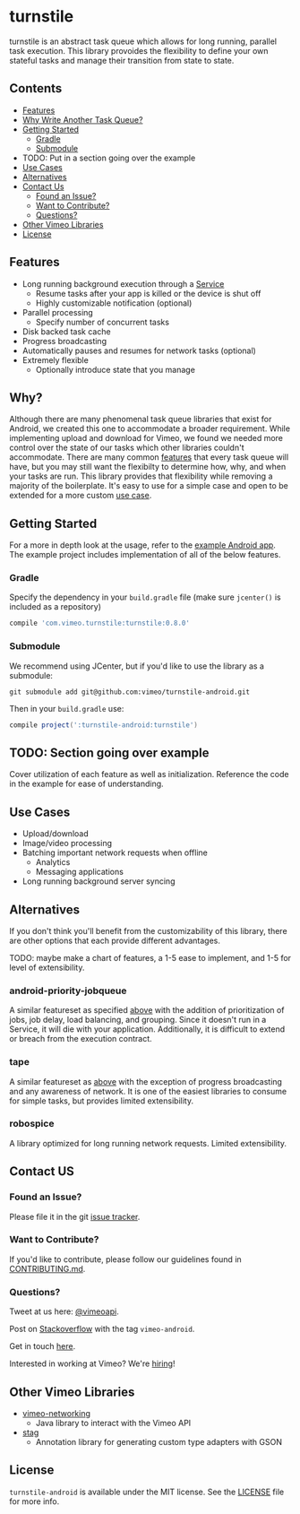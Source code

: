 # turnstile
turnstile is an abstract task queue which allows for long running, parallel task execution. This library provoides the flexibility to define your own stateful tasks and manage their transition from state to state.

## Contents
* [Features](#features)
* [Why Write Another Task Queue?](#why)
* [Getting Started](#getting-started)
    - [Gradle](#gradle)
    - [Submodule](#submodule)
* TODO: Put in a section going over the example
* [Use Cases](#use-cases)
* [Alternatives](#alternatives)
* [Contact Us](#contact-us)
    - [Found an Issue?](#found-an-issue)
    - [Want to Contribute?](#want-to-contribute)
    - [Questions?](#questions)
* [Other Vimeo Libraries](#other-vimeo-libraries)
* [License](#license)

## Features
* Long running background execution through a [Service](https://developer.android.com/reference/android/app/Service.html)
    - Resume tasks after your app is killed or the device is shut off
    - Highly customizable notification (optional)
* Parallel processing
    - Specify number of concurrent tasks 
* Disk backed task cache
* Progress broadcasting
* Automatically pauses and resumes for network tasks (optional)
* Extremely flexible
    - Optionally introduce state that you manage

## Why?
Although there are many phenomenal task queue libraries that exist for Android, we created this one to accommodate a broader requirement. While implementing upload and download for Vimeo, we found we needed more control over the state of our tasks which other libraries couldn't accommodate. There are many common [features](#features) that every task queue will have, but you may still want the flexibilty to determine how, why, and when your tasks are run. This library provides that flexibility while removing a majority of the boilerplate. It's easy to use for a simple case and open to be extended for a more custom [use case](#use-cases).

## Getting Started
For a more in depth look at the usage, refer to the [example Android app](example). The example project includes implementation of all of the below features.

### Gradle
Specify the dependency in your `build.gradle` file (make sure `jcenter()` is included as a repository)
```groovy
compile 'com.vimeo.turnstile:turnstile:0.8.0'
```

### Submodule
We recommend using JCenter, but if you'd like to use the library as a submodule:
```
git submodule add git@github.com:vimeo/turnstile-android.git
```
Then in your `build.gradle` use:
```groovy
compile project(':turnstile-android:turnstile')
```

## TODO: Section going over example
Cover utilization of each feature as well as initialization. Reference the code in the example for ease of understanding.

## Use Cases
* Upload/download
* Image/video processing
* Batching important network requests when offline
    - Analytics
    - Messaging applications
* Long running background server syncing

## Alternatives
If you don't think you'll benefit from the customizability of this library, there are other options that each provide different advantages.

TODO: maybe make a chart of features, a 1-5 ease to implement, and 1-5 for level of extensibility.

### android-priority-jobqueue
A similar featureset as specified [above](#features) with the addition of prioritization of jobs, job delay, load balancing, and grouping. Since it doesn't run in a Service, it will die with your application. Additionally, it is difficult to extend or breach from the execution contract.

### tape
A similar featureset as [above](#features) with the exception of progress broadcasting and any awareness of network. It is one of the easiest libraries to consume for simple tasks, but provides limited extensibility.

### robospice
A library optimized for long running network requests. Limited extensibility.

## Contact US

### Found an Issue?
Please file it in the git [issue tracker](https://github.com/vimeo/turnstile-android/issues).

### Want to Contribute?
If you'd like to contribute, please follow our guidelines found in [CONTRIBUTING.md](CONTRIBUTING.md).

### Questions?
Tweet at us here: [@vimeoapi](https://twitter.com/vimeoapi).

Post on [Stackoverflow](http://stackoverflow.com/questions/tagged/vimeo-android) with the tag `vimeo-android`.

Get in touch [here](https://vimeo.com/help/contact).

Interested in working at Vimeo? We're [hiring](https://vimeo.com/jobs)!

## Other Vimeo Libraries
* [vimeo-networking](link)
    - Java library to interact with the Vimeo API
* [stag](link)
    - Annotation library for generating custom type adapters with GSON

## License
`turnstile-android` is available under the MIT license. See the [LICENSE](LICENSE) file for more info.
